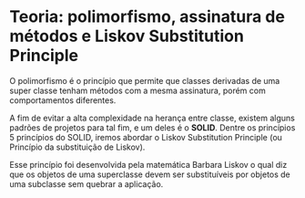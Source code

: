 # Teoria: polimorfismo, assinatura de métodos e Liskov Substitution Principle

O polimorfismo é o princípio que permite que classes derivadas de uma super classe tenham métodos com a mesma assinatura, porém com comportamentos diferentes.

A fim de evitar a alta complexidade na herança entre classe, existem alguns padrões de projetos para tal fim, e um deles é o **SOLID**. Dentre os princípios 5 princípios do SOLID, iremos abordar o Liskov Substitution Principle (ou Princípio da substituição de Liskov).

Esse princípio foi desenvolvida pela matemática Barbara Liskov o qual diz que os objetos de uma superclasse devem ser substituíveis por objetos de uma subclasse sem quebrar a aplicação.